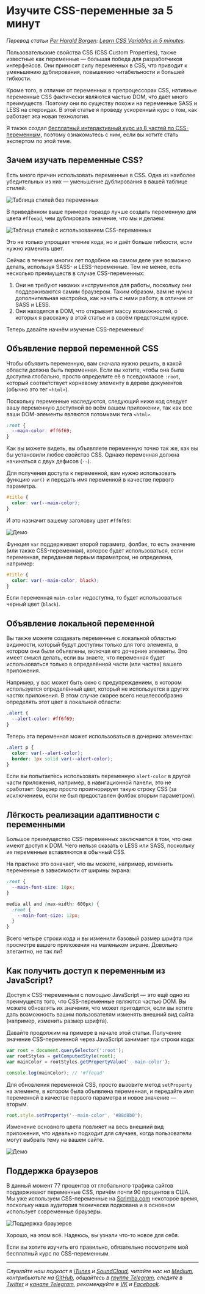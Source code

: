 # Изучите CSS-переменные за 5 минут

*Перевод статьи [Per Harald Borgen](https://twitter.com/perborgen): [Learn CSS Variables in 5 minutes](https://medium.freecodecamp.org/learn-css-variables-in-5-minutes-80cf63b4025d).*

Пользовательские свойства CSS (CSS Custom Properties), также известные как переменные — большая победа для разработчиков интерфейсов. Они приносят силу переменных в CSS, что приводит к уменьшению дублирования, повышению читабельности и большей гибкости.

Кроме того, в отличие от переменных в препроцессорах CSS, нативные переменные CSS фактически являются частью DOM, что даёт много преимуществ. Поэтому они по существу похожи на переменные SASS и LESS на стероидах. В этой статье я проведу ускоренный курс о том, как работает эта новая технология.

Я также создал [бесплатный интерактивный курс из 8 частей по CSS-переменным](https://scrimba.com/g/gcssvariables), поэтому ознакомьтесь с ним, если вы хотите стать экспертом по этой теме.

## Зачем изучать переменные CSS?

Есть много причин использовать переменные в CSS. Одна из наиболее убедительных из них — уменьшение дублирования в вашей таблице стилей.

![Таблица стилей без переменных](https://cdn-images-1.medium.com/max/1600/1*03NPOHNBLqOn5r22HrvlyQ.png)

В приведённом выше примере гораздо лучше создать переменную для цвета `#ffeead`, чем дублировать значение, что мы и делаем:

![Таблица стилей с использованием CSS-переменных](https://cdn-images-1.medium.com/max/1600/1*de4-CIacmaMo9PO6PlTkyQ.png)

Это не только упрощает чтение кода, но и даёт больше гибкости, если нужно изменить цвет.

Сейчас в течение многих лет подобное на самом деле уже возможно делать, используя SASS- и LESS-переменные. Тем не менее, есть несколько преимуществ в случае CSS-переменных:
1. Они не требуют никаких инструментов для работы, поскольку они поддерживаются самим браузером. Таким образом, вам не нужна дополнительная настройка, как начать с ними работу, в отличие от SASS и LESS.
2. Они находятся в DOM, что открывает массу возможностей, о которых я расскажу в этой статье и в своём предстоящем курсе.

Теперь давайте начнём изучение CSS-переменных!

## Объявление первой переменной CSS

Чтобы объявить переменную, вам сначала нужно решить, в какой области должна быть переменная. Если вы хотите, чтобы она была доступна глобально, просто определите её в псевдоклассе `:root`, который соответствует корневому элементу в дереве документов (обычно это тег `<html>`).

Поскольку переменные наследуются, следующий ниже код следует вашу переменную доступной во всём вашем приложении, так как все ваши DOM-элементы являются потомками тега `<html>`.

```css
:root {
  --main-color: #ff6f69;
}
```

Как вы можете видеть, вы объявляете переменную точно так же, как вы бы установили любое свойство CSS. Однако переменная должна начинаться с двух дефисов (`--`).

Для получения доступа к переменной, вам нужно использовать функцию `var()` и передать имя переменной в качестве первого параметра.

```css
#title {
  color: var(--main-color);
}
```

И это назначит вашему заголовку цвет `#ff6f69`:

![Демо](https://cdn-images-1.medium.com/max/1600/1*gv5ZAXzaLMT2nQVvmBei5w.png)

Функция `var` поддерживает второй параметр, фолбэк, то есть значение (или также CSS-переменная), которое будет использоваться, если переменная, переданная первым параметром, не определена, например:

```css
#title {
  color: var(--main-color, black);
}
```

Если переменная `main-color` недоступна, то будет использоваться черный цвет (`black`).

## Объявление локальной переменной

Вы также можете создавать переменные с локальной областью видимости, который будут доступны только для того элемента, в котором они были объявлены, включая его дочерние элементы. Это имеет смысл делать, если вы знаете, что переменная будет использоваться только в определённой части (или частях) вашего приложения.

Например, у вас может быть окно с предупреждением, в котором используется определённый цвет, который не используется в других частях приложения. В этом случае скорее всего нецелесообразно определять этот цвет в локальной области:

```css
.alert {
  --alert-color: #ff6f69;
}
```

Теперь эта переменная может использоваться в дочерних элементах:

```css
.alert p {
  color: var(--alert-color);
  border: 1px solid var(--alert-color);
}
```

Если вы попытаетесь использовать переменную `alert-color` в другой части приложения, например, в навигационной панели, это не сработает: браузер просто проигнорирует такую строку CSS (за исключением, если не был предоставлен фолбэк вторым параметром).

## Лёгкость реализации адаптивности с переменными

Большое преимущество CSS-переменных заключается в том, что они имеют доступ к DOM. Чего нельзя сказать о LESS или SASS, поскольку их переменные вставляются в обычный CSS.

На практике это означает, что вы можете, например, изменить переменные в зависимости от ширины экрана:

```css
:root {
  --main-font-size: 16px;
}

media all and (max-width: 600px) {
  :root {
    --main-font-size: 12px;
  }
}
```

Всего четыре строки кода и вы изменили базовый размер шрифта при просмотре вашего приложения на маленьком экране. Довольно элегантно, не так ли?

## Как получить доступ к переменным из JavaScript?

Доступ к CSS-переменным с помощью JavaScript — это ещё одно из преимуществ того, что CSS-переменные являются частью DOM. Вы можете обновлять их значения, что может пригодится, если вы хотите дать возможность вашим пользователям изменять внешний вид сайта (например, изменить размер шрифта).

Давайте продолжим на примере в начале этой статьи. Получение значение CSS-переменной через JavaScript занимает три строки кода:

```js
var root = document.querySelector(':root');
var rootStyles = getComputedStyle(root);
var mainColor = rootStyles.getPropertyValue('--main-color');

console.log(mainColor); // '#ffeead'
```

Для обновления переменной CSS, просто вызовите метод `setProperty` на элементе, в котором была объявлена переменная, и передайте имя переменной в качестве первого параметра и новое значение — вторым.

```js
root.style.setProperty('--main-color', '#88d8b0');
```

Изменение основного цвета повлияет на весь внешний вид приложения, что идеально подходит для случаев, когда пользователи могут выбрать тему на вашем сайте.

![Демо](https://cdn-images-1.medium.com/max/1600/1*ludyq87oDilcmJR98bcGwA.gif)

## Поддержка браузеров

В данный момент 77 процентов от глобального трафика сайтов поддерживают переменные CSS, причём почти 90 процентов в США. Мы уже используем CSS-переменные на [Scrimba.com](http://scrimba.com/) некоторое время, поскольку наша аудитория технически подкована и в основном использует современные браузеры.

![Поддержка браузеров](https://cdn-images-1.medium.com/max/2000/1*oCt-OblOjurKizk-SAITwg.png)

Хорошо, на этом всё. Надеюсь, вы узнали что-то новое для себя.

Если вы хотите изучить его правильно, обязательно посмотрите мой бесплатный курс по CSS-переменным.

---

*Слушайте наш подкаст в [iTunes](https://itunes.apple.com/ru/podcast/девшахта/id1226773343) и [SoundCloud](https://soundcloud.com/devschacht), читайте нас на [Medium](https://medium.com/devschacht), контрибьютьте на [GitHub](https://github.com/devSchacht), общайтесь в [группе Telegram](https://t.me/devSchacht), следите в [Twitter](https://twitter.com/DevSchacht) и [канале Telegram](https://t.me/devSchachtChannel), рекомендуйте в [VK](https://vk.com/devschacht) и [Facebook](https://www.facebook.com/devSchacht).*
